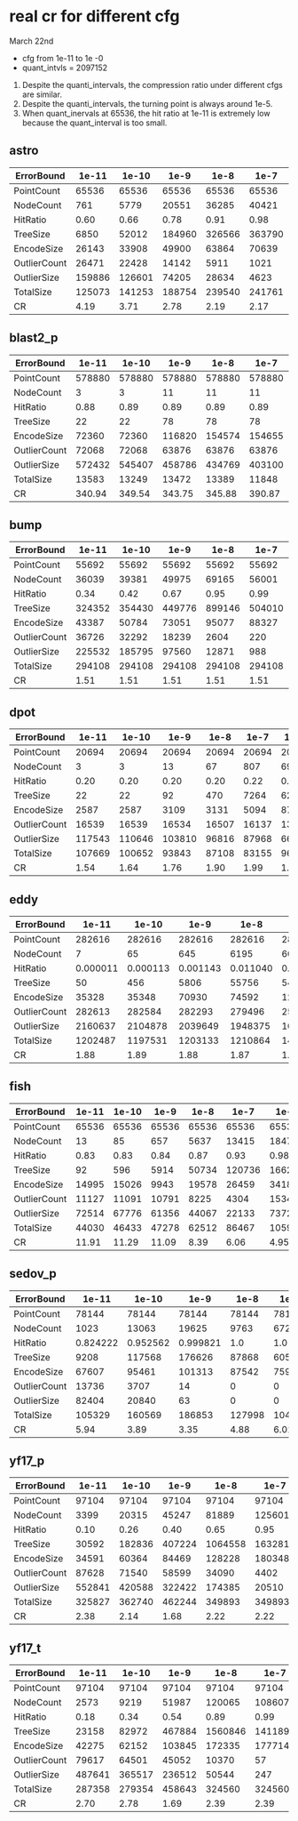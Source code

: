 real cr for different cfg
==========================
March 22nd

- cfg from 1e-11 to 1e -0
- quant_intvls = 2097152

1. Despite the quanti_intervals, the compression ratio under different cfgs are similar.
2. Despite the quanti_intervals, the turning point is always around 1e-5.
3. When quant_inervals at 65536, the hit ratio at 1e-11 is extremely low because the quant_interval is too small.

## astro

| ErrorBound   | 1e-11  | 1e-10  | 1e-9  | 1e-8   | 1e-7   | 1e-6   | 1e-5   | 1e-4  | 1e-3  | 1e-2  | 1e-1  | 1e-0   |
| ------------ | ------ | ------ | ------| ------ | ------ | ------ | ------ | ----- | ----- | ----- | ----- | ------ |
| PointCount   | 65536  | 65536  | 65536 | 65536  | 65536  | 65536  | 65536  | 65536 | 65536 | 65536 | 65536 | 65536  |
| NodeCount    | 761    | 5779   | 20551 | 36285  | 40421  | 26985  | 13383  | 5109  | 1467  | 413   | 87    | 27     |
| HitRatio     | 0.60   | 0.66   | 0.78  | 0.91   | 0.98   | 0.99   | 1.0    | 1.0   | 1.0   | 1.0   | 1.0   | 1.0    |
| TreeSize     | 6850   | 52012  | 184960| 326566 | 363790 | 242866 | 120448 | 45982 | 13204 | 3718  | 610   | 190    |
| EncodeSize   | 26143  | 33908  | 49900 | 63864  | 70639  | 60683  | 50503  | 38822 | 27354 | 19665 | 17630 | 9624   |
| OutlierCount | 26471  | 22428  | 14142 | 5911   | 1021   | 61     | 0      | 0     | 0     | 0     | 0     | 0      |
| OutlierSize  | 159886 | 126601 | 74205 | 28634  | 4623   | 261    | 0      | 0     | 0     | 0     | 0     | 0      |
| TotalSize    | 125073 | 141253 | 188754| 239540 | 241761 | 171839 | 100153 | 53156 | 26975 | 13325 | 7004  | 3275   |
| CR           | 4.19   | 3.71   | 2.78  | 2.19   | 2.17   | 3.05   | 5.23   | 9.86  | 19.44 | 39.35 | 74.86 | 160.09 |

## blast2_p

| ErrorBound   | 1e-11  | 1e-10  | 1e-9   | 1e-8   | 1e-7   | 1e-6   | 1e-5   | 1e-4   | 1e-3   | 1e-2   | 1e-1   | 1e-0   |
| ------------ | ------ | ------ | ------ | ------ | ------ | ------ | ------ | ------ | ------ | ------ | ------ | ------ |
| PointCount   | 578880 | 578880 | 578880 | 578880 | 578880 | 578880 | 578880 | 578880 | 578880 | 578880 | 578880 | 578880 |
| NodeCount    | 3      | 3      | 11     | 11     | 11     | 43     | 43     | 41     | 47     | 635    | 477    | 791    |
| HitRatio     | 0.88   | 0.89   | 0.89   | 0.89   | 0.89   | 0.89   | 0.89   | 0.89   | 0.89   | 0.95   | 1.0    | 1.0    |
| TreeSize     | 22     | 22     | 78     | 78     | 78     | 302    | 302    | 288    | 330    | 5716   | 4294   | 7120   |
| EncodeSize   | 72360  | 72360  | 116820 | 154574 | 154655 | 166559 | 164393 | 153318 | 154632 | 180099 | 169407 | 175232 |
| OutlierCount | 72068  | 72068  | 63876  | 63876  | 63876  | 61732  | 61732  | 61732  | 60916  | 29256  | 0      | 0      |
| OutlierSize  | 572432 | 545407 | 458786 | 434769 | 403100 | 370380 | 347231 | 316366 | 289341 | 127986 | 0      | 0      |
| TotalSize    | 13583  | 13249  | 13472  | 13389  | 11848  | 15502  | 13499  | 14899  | 17447  | 47619  | 36612  | 51437  |
| CR           | 340.94 | 349.54 | 343.75 | 345.88 | 390.87 | 298.74 | 343.07 | 310.83 | 265.43 | 97.25  | 126.49 | 90.03  |

## bump 

| ErrorBound   | 1e-11  | 1e-10  | 1e-9   | 1e-8   | 1e-7   | 1e-6   | 1e-5  | 1e-4  | 1e-3  | 1e-2  | 1e-1  | 1e-0   |
| ------------ | ------ | ------ | ------ | ------ | ------ | ------ | ----- | ----- | ----- | ----- | ----- | ------ |
| PointCount   | 55692  | 55692  | 55692  | 55692  | 55692  | 55692  | 55692 | 55692 | 55692 | 55692 | 55692 | 55692  |
| NodeCount    | 36039  | 39381  | 49975  | 69165  | 56001  | 25583  | 8067  | 2137  | 731   | 235   | 53    | 7      |
| HitRatio     | 0.34   | 0.42   | 0.67   | 0.95   | 0.99   | 0.99   | 1.0   | 1.0   | 1.0   | 1.0   | 1.0   | 1.0    |
| TreeSize     | 324352 | 354430 | 449776 | 899146 | 504010 | 230248 | 72604 | 19234 | 6580  | 1646  | 372   | 50     |
| EncodeSize   | 43387  | 50784  | 73051  | 95077  | 88327  | 73140  | 56772 | 40365 | 23760 | 17951 | 9707  | 13923  |
| OutlierCount | 36726  | 32292  | 18239  | 2604   | 220    | 8      | 0     | 0     | 0     | 0     | 0     | 0      |
| OutlierSize  | 225532 | 185795 | 97560  | 12871  | 988    | 25     | 0     | 0     | 0     | 0     | 0     | 0      |
| TotalSize    | 294108 | 294108 | 294108 | 294108 | 294108 | 179753 | 88939 | 45456 | 21805 | 9703  | 4937  | 960    |
| CR           | 1.51   | 1.51   | 1.51   | 1.51   | 1.51   | 2.48   | 5.01  | 9.80  | 20.43 | 45.92 | 90.24 | 464.10 |

## dpot 

| ErrorBound   | 1e-11  | 1e-10  | 1e-9   | 1e-8  | 1e-7  | 1e-6  | 1e-5   | 1e-4   | 1e-3   | 1e-2  | 1e-1  | 1e-0  |
| ------------ | ------ | ------ | ------ | ----- | ----- | ----- | ------ | ------ | ------ | ----- | ----- | ----- |
| PointCount   | 20694  | 20694  | 20694  | 20694 | 20694 | 20694 | 20694  | 20694  | 20694  | 20694 | 20694 | 20694 |
| NodeCount    | 3      | 3      | 13     | 67    | 807   | 6989  | 24451  | 30621  | 24439  | 10987 | 3943  | 1425  |
| HitRatio     | 0.20   | 0.20   | 0.20   | 0.20  | 0.22  | 0.37  | 0.79   | 0.97   | 0.99   | 0.99  | 1     | 1     |
| TreeSize     | 22     | 22     | 92     | 470   | 7264  | 62902 | 220060 | 275590 | 219952 | 98884 | 35488 | 12826 |
| EncodeSize   | 2587   | 2587   | 3109   | 3131  | 5094  | 8742  | 24735  | 30771  | 30125  | 26513 | 20641 | 13399 |
| OutlierCount | 16539  | 16539  | 16534  | 16507 | 16137 | 13043 | 4257   | 648    | 92     | 9     | 0     | 0     |
| OutlierSize  | 117543 | 110646 | 103810 | 96816 | 87968 | 66336 | 20957  | 3158   | 431    | 32    | 0     | 0     |
| TotalSize    | 107669 | 100652 | 93843  | 87108 | 83155 | 96526 | 128031 | 128031 | 128031 | 71722 | 36247 | 19345 |
| CR           | 1.54   | 1.64   | 1.76   | 1.90  | 1.99  | 1.72  | 1.29   | 1.29   | 1.29   | 2.31  | 4.57  | 8.56  |

## eddy 

| ErrorBound   | 1e-11    | 1e-10    | 1e-9     | 1e-8     | 1e-7     | 1e-6     | 1e-5     | 1e-4     | 1e-3     | 1e-2     | 1e-1   | 1e-0   |
| ------------ | -------- | -------- | -------- | -------- | -------- | -------- | -------- | -------- | -------- | -------- | ------ | ------ |
| PointCount   | 282616   | 282616   | 282616   | 282616   | 282616   | 282616   | 282616   | 282616   | 282616   | 282616   | 282616 | 282616 |
| NodeCount    | 7        | 65       | 645      | 6195     | 60779    | 416083   | 356325   | 137637   | 53215    | 15619    | 4033   | 1001   |
| HitRatio     | 0.000011 | 0.000113 | 0.001143 | 0.011040 | 0.108858 | 0.782599 | 0.960098 | 0.998256 | 0.999933 | 0.999986 | 1      | 1      |
| TreeSize     | 50       | 456      | 5806     | 55756    | 547012   | 5409080  | 4632226  | 1789282  | 478936   | 140572   | 36298  | 9010   |
| EncodeSize   | 35328    | 35348    | 70930    | 74592    | 122397   | 518879   | 600569   | 540244   | 437064   | 326688   | 208089 | 107169 |
| OutlierCount | 282613   | 282584   | 282293   | 279496   | 251851   | 61441    | 11277    | 493      | 19       | 4        | 0      | 0      |
| OutlierSize  | 2160637  | 2104878  | 2039649  | 1948375  | 1656762  | 328445   | 52642    | 2214     | 79       | 9        | 0      | 0      |
| TotalSize    | 1202487  | 1197531  | 1203133  | 1210864  | 1409159  | 1255071  | 1255071  | 1255071  | 667264   | 398618   | 230268 | 99302  |
| CR           | 1.88     | 1.89     | 1.88     | 1.87     | 1.60     | 1.80     | 1.80     | 1.80     | 3.39     | 5.67     | 9.82   | 22.77  |

## fish 

| ErrorBound   | 1e-11 | 1e-10 | 1e-9  | 1e-8  | 1e-7   | 1e-6  | 1e-5   | 1e-4  | 1e-3  | 1e-2  | 1e-1  | 1e-0  |
| ------------ | ----- | ----- | ----- | ----- | ------ | ------| ------ | ----- | ----- | ----- | ----- | ----- |
| PointCount   | 65536 | 65536 | 65536 | 65536 | 65536  | 65536 | 65536  | 65536 | 65536 | 65536 | 65536 | 65536 |
| NodeCount    | 13    | 85    | 657   | 5637  | 13415  | 18473 | 17443  | 10981 | 5733  | 2329  | 811   | 183   |
| HitRatio     | 0.83  | 0.83  | 0.84  | 0.87  | 0.93   | 0.98  | 0.99   | 1     | 1     | 1     | 1     | 1     |
| TreeSize     | 92    | 596   | 5914  | 50734 | 120736 | 166258| 156988 | 98830 | 51598 | 20962 | 7300  | 1282  |
| EncodeSize   | 14995 | 15026 | 9943  | 19578 | 26459  | 34180 | 34557  | 32870 | 29569 | 23931 | 19722 | 16307 |
| OutlierCount | 11127 | 11091 | 10791 | 8225  | 4304   | 1534  | 295    | 0     | 0     | 0     | 0     | 0     |
| OutlierSize  | 72514 | 67776 | 61356 | 44067 | 22133  | 7372  | 1317   | 0     | 0     | 0     | 0     | 0     |
| TotalSize    | 44030 | 46433 | 47278 | 62512 | 86467  | 105916| 97688  | 68094 | 41641 | 22178 | 12111 | 5476  |
| CR           | 11.91 | 11.29 | 11.09 | 8.39  | 6.06   | 4.95  | 5.37   | 7.70  | 12.59 | 23.64 | 43.29 | 95.74 |

## sedov_p 

| ErrorBound   | 1e-11    | 1e-10    | 1e-9    | 1e-8  | 1e-7  | 1e-6  | 1e-5  | 1e-4  | 1e-3  | 1e-2    | 1e-1    | 1e-0    |
| ------------ | -------- | -------- | --------| ------| ------| ----- | ----- | ----- | ------| ------- | ------- | ------- |
| PointCount   | 78144    | 78144    | 78144   | 78144 | 78144 | 78144 | 78144 | 78144 | 78144 | 78144   | 78144   | 78144   |
| NodeCount    | 1023     | 13063    | 19625   | 9763  | 6723  | 1847  | 347   | 51    | 11    | 3       | 3       | 3       |
| HitRatio     | 0.824222 | 0.952562 | 0.999821| 1.0   | 1.0   | 1.0   | 1.0   | 1.0   | 1.0   | 1.0     | 1.0     | 1.0     |
| TreeSize     | 9208     | 117568   | 176626  | 87868 | 60508 | 16624 | 3124  | 358   | 78    | 22      | 22      | 22      |
| EncodeSize   | 67607    | 95461    | 101313  | 87542 | 75988 | 48197 | 28013 | 22530 | 19542 | 9768    | 9768    | 9768    |
| OutlierCount | 13736    | 3707     | 14      | 0     | 0     | 0     | 0     | 0     | 0     | 0       | 0       | 0       |
| OutlierSize  | 82404    | 20840    | 63      | 0     | 0     | 0     | 0     | 0     | 0     | 0       | 0       | 0       |
| TotalSize    | 105329   | 160569   | 186853  | 127998| 104066| 55266 | 24150 | 9685  | 2619  | 152     | 154     | 152     |
| CR           | 5.94     | 3.89     | 3.35    | 4.88  | 6.01  | 11.31 | 25.89 | 64.55 | 238.70| 4112.84 | 4059.43 | 4112.84 |

## yf17_p

| ErrorBound   | 1e-11  | 1e-10  | 1e-9   | 1e-8    | 1e-7    | 1e-6    | 1e-5   | 1e-4   | 1e-3  | 1e-2  | 1e-1  | 1e-0   |
| ------------ | ------ | ------ | ------ | ------- | ------- | ------- | ------ | ------ | ----- | ----- | ----- | ------ |
| PointCount   | 97104  | 97104  | 97104  | 97104   | 97104   | 97104   | 97104  | 97104  | 97104 | 97104 | 97104 | 97104  |
| NodeCount    | 3399   | 20315  | 45247  | 81889   | 125601  | 90287   | 35641  | 9699   | 2129  | 471   | 149   | 73     |
| HitRatio     | 0.10   | 0.26   | 0.40   | 0.65    | 0.95    | 0.99    | 0.99   | 0.99   | 1.0   | 1.0   | 1.0   | 1.0    |
| TreeSize     | 30592  | 182836 | 407224 | 1064558 | 1632814 | 1173732 | 320770 | 87292  | 19162 | 4240  | 1044  | 512    |
| EncodeSize   | 34591  | 60364  | 84469  | 128228  | 180348  | 168538  | 138713 | 104901 | 72047 | 41228 | 25671 | 25311  |
| OutlierCount | 87628  | 71540  | 58599  | 34090   | 4402    | 71      | 31     | 8      | 0     | 0     | 0     | 0      |
| OutlierSize  | 552841 | 420588 | 322422 | 174385  | 20510   | 334     | 145    | 27     | 0     | 0     | 0     | 0      |
| TotalSize    | 325827 | 362740 | 462244 | 349893  | 349893  | 349893  | 287474 | 140958 | 74714 | 37416 | 13589 | 5988   |
| CR           | 2.38   | 2.14   | 1.68   | 2.22    | 2.22    | 2.22    | 2.70   | 5.51   | 10.40 | 20.76 | 57.17 | 129.73 |
 
## yf17_t

| ErrorBound   | 1e-11 | 1e-10 | 1e-9   | 1e-8    | 1e-7    | 1e-6   | 1e-5   | 1e-4  | 1e-3  | 1e-2  | 1e-1   | 1e-0   |
| ------------ | ------| ------| ------ | ------- | ------- | ------ | ------ | ----- | ----- | ----- | ------ | -------|
| PointCount   | 97104 | 97104 | 97104  | 97104   | 97104   | 97104  | 97104  | 97104 | 97104 | 97104 | 97104  | 97104  |
| NodeCount    | 2573  | 9219  | 51987  | 120065  | 108607  | 51201  | 13437  | 2813  | 463   | 61    | 11     | 3      |
| HitRatio     | 0.18  | 0.34  | 0.54   | 0.89    | 0.99    | 1.0    | 1.0    | 1.0   | 1.0   | 1.0   | 1.0    | 1.0    |
| TreeSize     | 23158 | 82972 | 467884 | 1560846 | 1411892 | 460810 | 120934 | 25318 | 4168  | 428   | 78     | 22     |
| EncodeSize   | 42275 | 62152 | 103845 | 172335  | 177714  | 152011 | 116909 | 83189 | 50583 | 29114 | 24302  | 12138  |
| OutlierCount | 79617 | 64501 | 45052  | 10370   | 57      | 0      | 0      | 0     | 0     | 0     | 0      | 0      |
| OutlierSize  | 487641| 365517| 236512 | 50544   | 247     | 0      | 0      | 0     | 0     | 0     | 0      | 0      |
| TotalSize    | 287358| 279354| 458643 | 324560  | 324560  | 364164 | 169952 | 88977 | 47326 | 19001 | 6517   | 218    |
| CR           | 2.70  | 2.78  | 1.69   | 2.39    | 2.39    | 2.13   | 4.57   | 8.73  | 16.41 | 40.88 | 119.20 | 3563.45|
